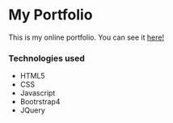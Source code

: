 # My Portfolio

This is my online portfolio. You can see it [here!](https://conderodrigo98.github.io)

### Technologies used

* HTML5
* CSS
* Javascript
* Bootrstrap4
* JQuery
